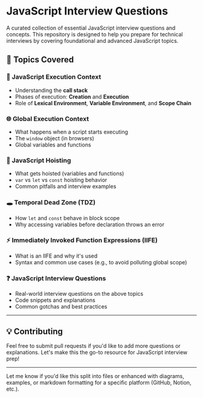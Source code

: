 # JavaScript Interview Questions

A curated collection of essential JavaScript interview questions and concepts. This repository is designed to help you prepare for technical interviews by covering foundational and advanced JavaScript topics.

## 🚀 Topics Covered

### 📌 JavaScript Execution Context

* Understanding the **call stack**
* Phases of execution: **Creation** and **Execution**
* Role of **Lexical Environment**, **Variable Environment**, and **Scope Chain**

### 🌐 Global Execution Context

* What happens when a script starts executing
* The `window` object (in browsers)
* Global variables and functions

### 🎈 JavaScript Hoisting

* What gets hoisted (variables and functions)
* `var` vs `let` vs `const` hoisting behavior
* Common pitfalls and interview examples

### 🕳️ Temporal Dead Zone (TDZ)

* How `let` and `const` behave in block scope
* Why accessing variables before declaration throws an error

### ⚡ Immediately Invoked Function Expressions (IIFE)

* What is an IIFE and why it's used
* Syntax and common use cases (e.g., to avoid polluting global scope)

### ❓ JavaScript Interview Questions

* Real-world interview questions on the above topics
* Code snippets and explanations
* Common gotchas and best practices

---

## 💡 Contributing

Feel free to submit pull requests if you'd like to add more questions or explanations. Let's make this the go-to resource for JavaScript interview prep!

---

Let me know if you'd like this split into files or enhanced with diagrams, examples, or markdown formatting for a specific platform (GitHub, Notion, etc.).
